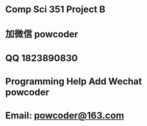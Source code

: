 # Comp Sci 351 Project B
# 加微信 powcoder

# QQ 1823890830

# Programming Help Add Wechat powcoder

# Email: powcoder@163.com


